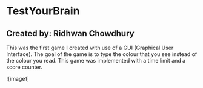 # TestYourBrain

## Created by: Ridhwan Chowdhury

This was the first game I created with use of a GUI (Graphical User Interface). The goal of the game is to type the colour that you see instead of the colour you read. This game was implemented with a time limit and a score counter. 

![image1]
